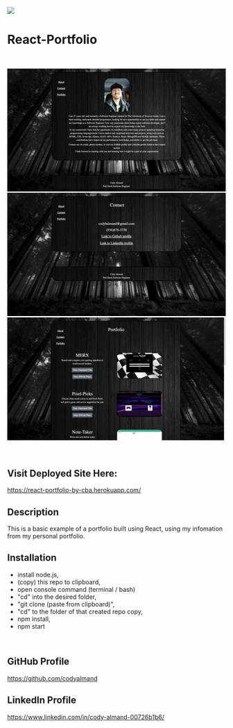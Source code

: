 ![](https://img.shields.io/badge/created%20by-CodyAlmand-red)

# React-Portfolio

<br>

![](https://github.com/codyalmand/React-Portfolio/blob/master/src/images/aboutpage.png)
![](https://github.com/codyalmand/React-Portfolio/blob/master/src/images/contactpage.png)
![](https://github.com/codyalmand/React-Portfolio/blob/master/src/images/portfoliopage.png)

<br>

## Visit Deployed Site Here:
 https://react-portfolio-by-cba.herokuapp.com/


## Description
This is a basic example of a portfolio built using React, using my infomation from my personal portfolio.


## Installation

* install node.js,
* (copy) this repo to clipboard,
* open console command (terminal / bash)
* "cd" into the desired folder,
* "git clone (paste from clipboard)",
* "cd" to the folder of that created repo copy,
* npm install,
* npm start

<br>

## GitHub Profile
https://github.com/codyalmand

## LinkedIn Profile
 https://www.linkedin.com/in/cody-almand-00726b1b6/

<br>
